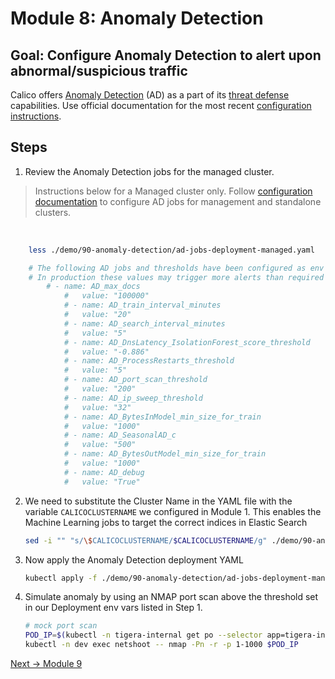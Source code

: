 # Module 8: Anomaly Detection

**Goal:** Configure Anomaly Detection to alert upon abnormal/suspicious traffic
---

Calico offers [Anomaly Detection](https://docs.tigera.io/threat/anomaly-detection/) (AD) as a part of its [threat defense](https://docs.tigera.io/threat/) capabilities.
Use official documentation for the most recent [configuration instructions](https://docs.tigera.io/threat/anomaly-detection/customizing).

## Steps

1. Review the Anomaly Detection jobs for the managed cluster.

>Instructions below for a Managed cluster only. Follow [configuration documentation](https://docs.tigera.io/threat/anomaly-detection/customizing) to configure AD jobs for management and standalone clusters.
<br>

```bash
	less ./demo/90-anomaly-detection/ad-jobs-deployment-managed.yaml

	# The following AD jobs and thresholds have been configured as env vars in the ad-jobs-deployment.yaml. 
	# In production these values may trigger more alerts than required
		# - name: AD_max_docs
        	#   value: "100000"
        	# - name: AD_train_interval_minutes
        	#   value: "20"
        	# - name: AD_search_interval_minutes
        	#   value: "5"
        	# - name: AD_DnsLatency_IsolationForest_score_threshold
        	#   value: "-0.886"
        	# - name: AD_ProcessRestarts_threshold
        	#   value: "5"
        	# - name: AD_port_scan_threshold
        	#   value: "200"
        	# - name: AD_ip_sweep_threshold
        	#   value: "32"
        	# - name: AD_BytesInModel_min_size_for_train
        	#   value: "1000"
        	# - name: AD_SeasonalAD_c
        	#   value: "500"
        	# - name: AD_BytesOutModel_min_size_for_train
        	#   value: "1000"
        	# - name: AD_debug
        	#   value: "True"

```
2. We need to substitute the Cluster Name in the YAML file with the variable `CALICOCLUSTERNAME` we configured in Module 1. This enables the Machine Learning jobs to target the correct indices in Elastic Search
	```bash
	sed -i "" "s/\$CALICOCLUSTERNAME/$CALICOCLUSTERNAME/g" ./demo/90-anomaly-detection/ad-jobs-deployment-managed.yaml
	```

3. Now apply the Anomaly Detection deployment YAML
	```bash
	kubectl apply -f ./demo/90-anomaly-detection/ad-jobs-deployment-managed.yaml
	```

4. Simulate anomaly by using an NMAP port scan above the threshold set in our Deployment env vars listed in Step 1.

	```bash
	# mock port scan
	POD_IP=$(kubectl -n tigera-internal get po --selector app=tigera-internal-app -o jsonpath='{.items[0].status.podIP}')
	kubectl -n dev exec netshoot -- nmap -Pn -r -p 1-1000 $POD_IP
	```
[Next -> Module 9](../modules/honeypod.md)

